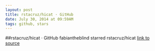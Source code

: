 ```yaml
---
layout: post
title: rstacruz/hicat · GitHub
date: July 30, 2014 at 09:59AM
tags: github, stars
---
```

##rstacruz/hicat · GitHub
fabiantheblind starred rstacruz/hicat
[link to source](http://ift.tt/XdxzBM) 
